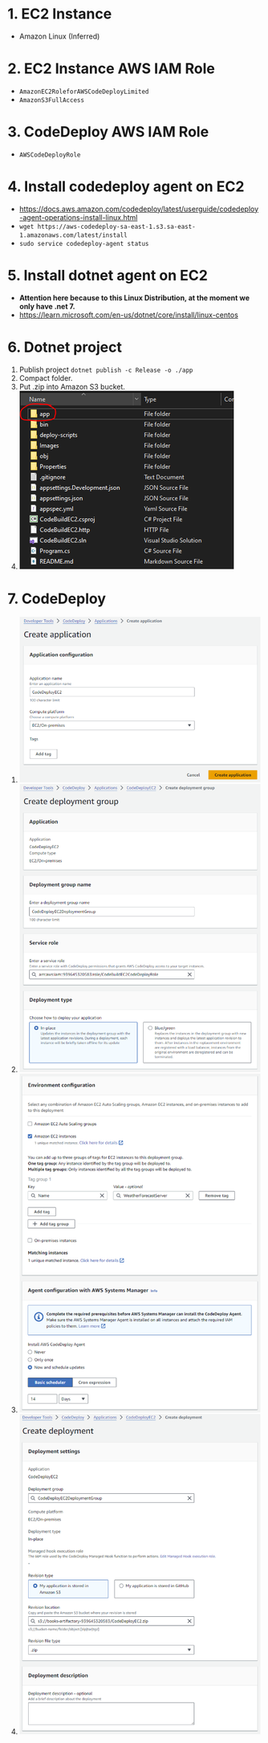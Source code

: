 # 1. EC2 Instance

- Amazon Linux (Inferred)

# 2. EC2 Instance AWS IAM Role

- `AmazonEC2RoleforAWSCodeDeployLimited`
- `AmazonS3FullAccess`

# 3. CodeDeploy AWS IAM Role

- `AWSCodeDeployRole`

# 4. Install codedeploy agent on EC2

- https://docs.aws.amazon.com/codedeploy/latest/userguide/codedeploy-agent-operations-install-linux.html
- `wget https://aws-codedeploy-sa-east-1.s3.sa-east-1.amazonaws.com/latest/install`
- `sudo service codedeploy-agent status`

# 5. Install dotnet agent on EC2

- **Attention here because to this Linux Distribution, at the moment we only have .net 7.**
- https://learn.microsoft.com/en-us/dotnet/core/install/linux-centos

# 6. Dotnet project

1.  Publish project `dotnet publish -c Release -o ./app`
2.  Compact folder.
3.  Put .zip into Amazon S3 bucket.
4.  ![Project compacted](Images/ProjectCompacted.PNG)

# 7. CodeDeploy

1. ![Step 1](Images/CodeDeploy_1.png)
2. ![Step 2](Images/CodeDeploy_2.png)
3. ![Step 3](Images/CodeDeploy_3.png)
4. ![Step 4](Images/CodeDeploy_4.png)
